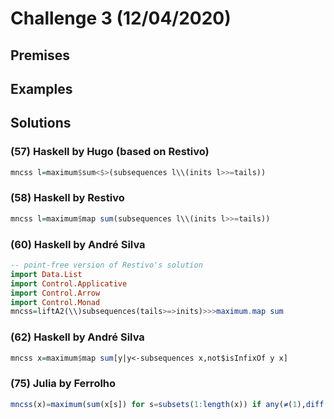 # Challenge 3 (12/04/2020)

## Premises

## Examples

## Solutions

### (57) Haskell by Hugo (based on Restivo)

```haskell
mncss l=maximum$sum<$>(subsequences l\\(inits l>>=tails))
```

### (58) Haskell by Restivo
```haskell
mncss l=maximum$map sum(subsequences l\\(inits l>>=tails))
```

### (60) Haskell by André Silva
```haskell
-- point-free version of Restivo's solution
import Data.List
import Control.Applicative
import Control.Arrow
import Control.Monad
mncss=liftA2(\\)subsequences(tails>=>inits)>>>maximum.map sum
```

### (62) Haskell by André Silva
```haskell
mncss x=maximum$map sum[y|y<-subsequences x,not$isInfixOf y x]
```

### (75) Julia by Ferrolho
```julia
mncss(x)=maximum(sum(x[s]) for s=subsets(1:length(x)) if any(≠(1),diff(s)))
```
